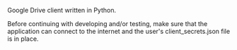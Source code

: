 
Google Drive client written in Python.


Before continuing with developing and/or testing,
make sure that the application can connect to the
internet and the user's client_secrets.json file
is in place.
